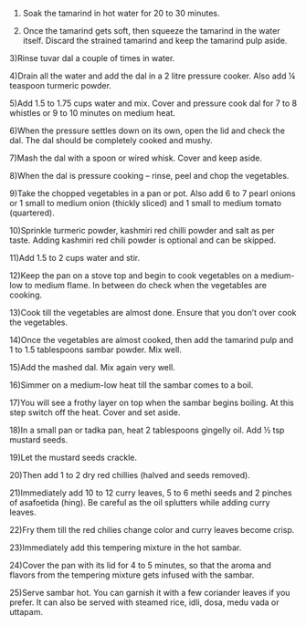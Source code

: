 1) Soak the tamarind in hot water for 20 to 30 minutes.

2) Once the tamarind gets soft, then squeeze the tamarind in the water itself. Discard the strained tamarind and keep the tamarind pulp aside.

3)Rinse tuvar dal a couple of times in water.

4)Drain all the water and add the dal in a 2 litre pressure cooker. Also add ¼ teaspoon turmeric powder.

5)Add 1.5 to 1.75 cups water and mix. Cover and pressure cook dal for 7 to 8 whistles or 9 to 10 minutes on medium heat.

6)When the pressure settles down on its own, open the lid and check the dal. The dal should be completely cooked and mushy.

7)Mash the dal with a spoon or wired whisk. Cover and keep aside.

8)When the dal is pressure cooking – rinse, peel and chop the vegetables.

9)Take the chopped vegetables in a pan or pot. Also add 6 to 7 pearl onions or 1 small to medium onion (thickly sliced) and 1 small to medium tomato (quartered).

10)Sprinkle turmeric powder, kashmiri red chilli powder and salt as per taste. Adding kashmiri red chili powder is optional and can be skipped. 

11)Add 1.5 to 2 cups water and stir.

12)Keep the pan on a stove top and begin to cook vegetables on a medium-low to medium flame. In between do check when the vegetables are cooking.

13)Cook till the vegetables are almost done. Ensure that you don’t over cook the vegetables.

14)Once the vegetables are almost cooked, then add the tamarind pulp and 1 to 1.5 tablespoons sambar powder. Mix well.

15)Add the mashed dal. Mix again very well.

16)Simmer on a medium-low heat till the sambar comes to a boil. 

17)You will see a frothy layer on top when the sambar begins boiling. At this step switch off the heat. Cover and set aside.

18)In a small pan or tadka pan, heat 2 tablespoons gingelly oil. Add ½ tsp mustard seeds.

19)Let the mustard seeds crackle.

20)Then add 1 to 2 dry red chillies (halved and seeds removed).

21)Immediately add 10 to 12 curry leaves, 5 to 6 methi seeds and 2 pinches of asafoetida (hing). Be careful as the oil splutters while adding curry leaves.

22)Fry them till the red chilies change color and curry leaves become crisp.

23)Immediately add this tempering mixture in the hot sambar.

24)Cover the pan with its lid for 4 to 5 minutes, so that the aroma and flavors from the tempering mixture gets infused with the sambar.

25)Serve sambar hot. You can garnish it with a few coriander leaves if you prefer. It can also be served with steamed rice, idli, dosa, medu vada or uttapam. 

